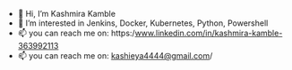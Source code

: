 - 👋 Hi, I’m Kashmira Kamble  
- 👀 I’m interested in Jenkins, Docker, Kubernetes, Python, Powershell
- 📫 you can reach me on: https:/www.linkedin.com/in/kashmira-kamble-363992113
- 📫 you can reach me on: kashieya4444@gmail.com/ 

<!---
Kashieya4444/Kashieya4444 is a ✨ special ✨ repository because its `README.md` (this file) appears on your GitHub profile.
You can click the Preview link to take a look at your changes.
--->
